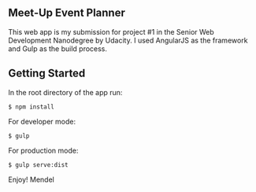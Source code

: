 ## Meet-Up Event Planner

This web app is my submission for project #1 in the Senior Web Development Nanodegree by Udacity. I used AngularJS as the framework and Gulp as the build process.

## Getting Started

In the root directory of the app run:

```
$ npm install
```

For developer mode:

```
$ gulp
```

For production mode:

```
$ gulp serve:dist
```

Enjoy!
Mendel

 